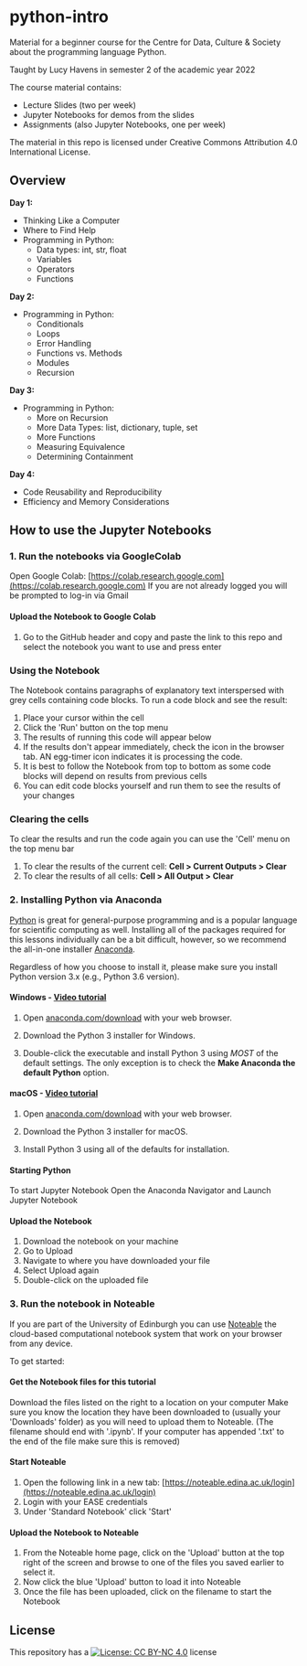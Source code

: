 # python-intro

Material for a beginner course for the Centre for Data, Culture & Society about the programming language Python.

Taught by Lucy Havens in semester 2 of the academic year 2022

The course material contains:
* Lecture Slides (two per week)
* Jupyter Notebooks for demos from the slides
* Assignments (also Jupyter Notebooks, one per week)

The material in this repo is licensed under Creative Commons Attribution 4.0 International License.

## Overview

**Day 1:**
* Thinking Like a Computer
* Where to Find Help
* Programming in Python:
  * Data types: int, str, float
  * Variables
  * Operators
  * Functions

**Day 2:**  
* Programming in Python: 
  * Conditionals
  * Loops
  * Error Handling
  * Functions vs. Methods
  * Modules
  * Recursion

**Day 3:**  
* Programming in Python: 
  * More on Recursion
  * More Data Types: list, dictionary, tuple, set
  * More Functions
  * Measuring Equivalence
  * Determining Containment

**Day 4:**  
* Code Reusability and Reproducibility
* Efficiency and Memory Considerations

## How to use the Jupyter Notebooks

### 1. Run the notebooks via GoogleColab

Open Google Colab: [https://colab.research.google.com](https://colab.research.google.com)
If you are not already logged you will be prompted to log-in via Gmail

#### Upload the Notebook to Google Colab
1. Go to the GitHub header and copy and paste the link to this repo and select the notebook you want to use and press enter

### Using the Notebook
The Notebook contains paragraphs of explanatory text interspersed with grey cells containing code blocks. To run a code block and see the result:

1.  Place your cursor within the cell
2.  Click the 'Run' button on the top menu
4.  The results of running this code will appear below
5.  If the results don't appear immediately, check the icon in the browser tab. AN egg-timer icon indicates it is processing the code.
6.  It is best to follow the Notebook from top to bottom as some code blocks will depend on results from previous cells
7.  You can edit code blocks yourself and run them to see the results of your changes
### Clearing the cells
To clear the results and run the code again you can use the 'Cell' menu on the top menu bar

1.  To clear the results of the current cell:  **Cell > Current Outputs > Clear**
2.  To clear the results of all cells:  **Cell > All Output > Clear**



### 2. Installing Python via Anaconda

[Python][python] is great for general-purpose programming and is a popular language for scientific computing as well. Installing all of the packages required for this lessons individually can be a bit difficult, however, so we recommend the all-in-one installer [Anaconda][anaconda].

Regardless of how you choose to install it, please make sure you install Python version 3.x (e.g., Python 3.6 version). 

#### Windows - [Video tutorial][video-windows]

1. Open [anaconda.com/download][anaconda-dl] with your web browser.

2. Download the Python 3 installer for Windows.

3. Double-click the executable and install Python 3 using _MOST_ of the default settings. The only exception is to check the **Make Anaconda the default Python** option.

#### macOS - [Video tutorial][video-mac]

1. Open [anaconda.com/download][anaconda-dl] with your web browser.

2. Download the Python 3 installer for macOS.

3. Install Python 3 using all of the defaults for installation.

#### Starting Python
To start Jupyter Notebook Open the Anaconda Navigator and Launch Jupyter Notebook

#### Upload the Notebook
1. Download the notebook on your machine
2. Go to Upload
3. Navigate to where you have downloaded your file
4. Select Upload again
5. Double-click on the uploaded file


### 3. Run the notebook in Noteable

If you are part of the University of Edinburgh you can use [Noteable](https://noteable.edina.ac.uk/) the cloud-based computational notebook system that work on your browser from any device.

To get started:

#### Get the Notebook files for this tutorial
Download the files listed on the right to a location on your computer
Make sure you know the location they have been downloaded to (usually your 'Downloads' folder) as you will need to upload them to Noteable. (The filename should end with '.ipynb'. If your computer has appended '.txt' to the end of the file make sure this is removed)

#### Start Noteable
1.  Open the following link in a new tab:  [https://noteable.edina.ac.uk/login](https://noteable.edina.ac.uk/login)
2.  Login with your EASE credentials
3.  Under 'Standard Notebook' click 'Start'
   
#### Upload the Notebook to Noteable
1.  From the Noteable home page, click on the 'Upload' button at the top right of the screen and browse to one of the files you saved earlier to select it.
2.  Now click the blue 'Upload' button to load it into Noteable
3.  Once the file has been uploaded, click on the filename to start the Notebook


## License
This repository has a [![License: CC BY-NC 4.0](https://licensebuttons.net/l/by-nc/4.0/80x15.png)](https://creativecommons.org/licenses/by-nc/4.0/) license



[anaconda]: https://www.anaconda.com/distribution
[anaconda-dl]: https://www.anaconda.com/download/
[python]: https://python.org
[jupyter]: https://jupyter.org/index.html
[jupyter-install]: https://jupyter.org/install.html
[video-mac]: https://www.youtube.com/watch?v=TcSAln46u9U
[video-windows]: https://www.youtube.com/watch?v=xxQ0mzZ8UvA


